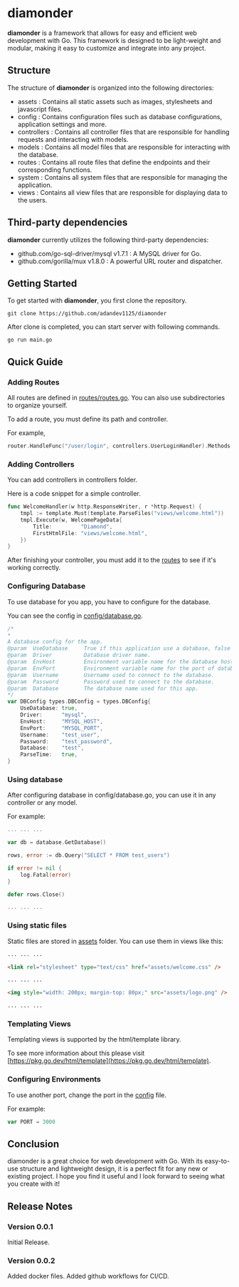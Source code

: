 # diamonder

**diamonder** is a framework that allows for easy and efficient web development with Go. This framework is designed to be light-weight and modular, making it easy to customize and integrate into any project.

## Structure

The structure of **diamonder** is organized into the following directories:

- assets : Contains all static assets such as images, stylesheets and javascript files.
- config : Contains configuration files such as database configurations, application settings and more.
- controllers : Contains all controller files that are responsible for handling requests and interacting with models.
- models : Contains all model files that are responsible for interacting with the database.
- routes : Contains all route files that define the endpoints and their corresponding functions.
- system : Contains all system files that are responsible for managing the application.
- views : Contains all view files that are responsible for displaying data to the users.

## Third-party dependencies

**diamonder** currently utilizes the following third-party dependencies:

- github.com/go-sql-driver/mysql v1.7.1 : A MySQL driver for Go.
- github.com/gorilla/mux v1.8.0 : A powerful URL router and dispatcher.

## Getting Started

To get started with **diamonder**, you first clone the repository.

```
git clone https://github.com/adandev1125/diamonder
```

After clone is completed, you can start server with following commands.

```
go run main.go
```

## Quick Guide

### Adding Routes

All routes are defined in [routes/routes.go](main/routes/routes.go). You can also use subdirectories to organize yourself.

To add a route, you must define its path and controller.

For example,

``` go
router.HandleFunc("/user/login", controllers.UserLoginHandler).Methods("POST")
```

### Adding Controllers

You can add controllers in controllers folder.

Here is a code snippet for a simple controller.

``` go
func WelcomeHandler(w http.ResponseWriter, r *http.Request) {
	tmpl := template.Must(template.ParseFiles("views/welcome.html"))
	tmpl.Execute(w, WelcomePageData{
		Title:         "Diamond",
		FirstHtmlFile: "views/welcome.html",
	})
}
```

After finishing your controller, you must add it to the [routes](main/routes/routes.go) to see if it's working correctly.

### Configuring Database

To use database for you app, you have to configure for the database.

You can see the config in [config/database.go](main/config/database.go).

``` go
/*
*
A database config for the app.
@param	UseDatabase		True if this application use a database, false if not.
@param	Driver			Database driver name.
@param	EnvHost			Environment variable name for the database host.
@param	EnvPort			Environment variable name for the port of database server.
@param	Username		Username used to connect to the database.
@param	Password		Password used to connect to the database.
@param	Database		The database name used for this app.
*/
var DBConfig types.DBConfig = types.DBConfig{
	UseDatabase: true,
	Driver:      "mysql",
	EnvHost:     "MYSQL_HOST",
	EnvPort:     "MYSQL_PORT",
	Username:    "test_user",
	Password:    "test_password",
	Database:    "test",
	ParseTime:   true,
}
```

### Using database

After configuring database in config/database.go, you can use it in any controller or any model.

For example:

``` go
... ... ...

var db = database.GetDatabase()

rows, error := db.Query("SELECT * FROM test_users")

if error != nil {
    log.Fatal(error)
}

defer rows.Close()

... ... ...
```

### Using static files
Static files are stored in [assets](main/assets/) folder.
You can use them in views like this:
``` html
... ... ...

<link rel="stylesheet" type="text/css" href="assets/welcome.css" />

... ... ...

<img style="width: 200px; margin-top: 80px;" src="assets/logo.png" />

... ... ...
```

### Templating Views
Templating views is supported by the html/template library.

To see more information about this please visit [https://pkg.go.dev/html/template](https://pkg.go.dev/html/template).

### Configuring Environments
To use another port, change the port in the [config](main/config/config.go) file.

For example:
``` go
var PORT = 3000
```

## Conclusion

diamonder is a great choice for web development with Go. With its easy-to-use structure and lightweight design, it is a perfect fit for any new or existing project. I hope you find it useful and I look forward to seeing what you create with it!

## Release Notes

### Version 0.0.1
Initial Release.


### Version 0.0.2
Added docker files.
Added github workflows for CI/CD.